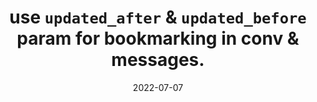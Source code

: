 ---
title: "use `updated_after` & `updated_before` param for bookmarking in conv & messages."
content-type: ""
date: 2022-07-07
entry-type: 
entry-category: integration
connection-id: 
connection-version: 
pull-request: "https://github.com/singer-io/tap-dixa/pull/8"
---